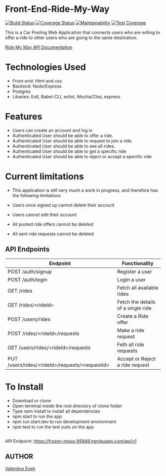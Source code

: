 # Front-End-Ride-My-Way
[![Build Status](https://travis-ci.org/valentineezeh/Ride-My-Way.svg?branch=develop)](https://travis-ci.org/valentineezeh/Ride-My-Way)
[![Coverage Status](https://coveralls.io/repos/github/valentineezeh/Ride-My-Way/badge.svg?branch=develop)](https://coveralls.io/github/valentineezeh/Ride-My-Way?branch=develop)
[![Maintainability](https://api.codeclimate.com/v1/badges/e0beaf954e76afd5de40/maintainability)](https://codeclimate.com/github/valentineezeh/Ride-My-Way/maintainability)
[![Test Coverage](https://api.codeclimate.com/v1/badges/e0beaf954e76afd5de40/test_coverage)](https://codeclimate.com/github/valentineezeh/Ride-My-Way/test_coverage)

This is a Car Pooling Web Application that connects users who are willing to offer a ride to other users who are going to the same destination. 

[Ride My Way API Documentation](https://app.apiary.io/ridemyway12/editor)

# Technologies Used
- Front-end: Html and css
- Backend: Node/Express
- Postgres
- Libaries: Es6, Babel-CLI, eslint, Mocha/Chai, express

# Features
- Users can create an account and log in
- Authenticated User should be able to offer a ride.
- Authenticated User should be able to request to join a ride.
- Authenticated User should be able to see all rides.
- Authenticated User should be able to get a specific ride
- Authenticated User should be able to reject or accept a specific ride

# Current limitations
- This application is still very much a work in progress, and therefore has the following limitations

- Users once signed up cannot delete their account
- Users cannot edit their account
- All posted ride offers cannot be deleted
- All sent ride requests cannot be deleted

## API Endpoints

| Endpoint                                         | Functionality                      |
| ------------------------------------------------ | ---------------------------------- |
| POST /auth/signup                                | Register a user                    |
| POST /auth/login                                 | Login a user                       |
| GET /rides                                       | Fetch all available rides          |
| GET /rides/\<rideId>                             | Fetch the details of a single ride |
| POST /users/rides                                | Create a Ride offer                |
| POST /rides/\<rideId>/requests                   | Make a ride request                |
| GET /users/rides/\<rideId>/requests              | Feth all ride requests             |
| PUT /users/rides/\<rideId>/requests/\<requestId> | Accept or Reject a ride request    |



# To Install
- Download or clone
- Open terminal inside the root directory of clone folder
- Type npm install to install all dependencies
- npm start to run the app
- npm run start:dev to run development environment
- npm test to run the test suits on the app

##
API Endpoint: https://frozen-mesa-95948.herokuapp.com/api/v1

## AUTHOR
[Valentine Ezeh](https://github.com/valentineezeh/Ride-My-Way)
